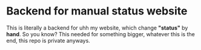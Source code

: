 # Backend for manual status website
This is literally a backend for uhh my website, which change **"status"** by **hand**. So you know? This needed for something bigger, whatever this is the end, this repo is private anyways.